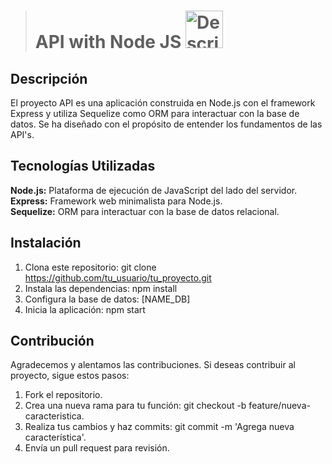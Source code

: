 > # API with Node JS <img src="https://miro.medium.com/v2/resize:fit:800/1*v2vdfKqD4MtmTSgNP0o5cg.png" alt="Descripción de la imagen" width="60">
## Descripción
El proyecto API es una aplicación construida en Node.js con el framework Express y utiliza Sequelize como ORM para interactuar con la base de datos. Se ha diseñado con el propósito de entender los fundamentos de las API's.

## Tecnologías Utilizadas
**Node.js:** Plataforma de ejecución de JavaScript del lado del servidor.<br>
**Express:** Framework web minimalista para Node.js.<br>
**Sequelize:** ORM para interactuar con la base de datos relacional.<br>

## Instalación
1.  Clona este repositorio: git clone https://github.com/tu_usuario/tu_proyecto.git
2.  Instala las dependencias: npm install
3.  Configura la base de datos: [NAME_DB]
4.  Inicia la aplicación: npm start

## Contribución
Agradecemos y alentamos las contribuciones. Si deseas contribuir al proyecto, sigue estos pasos:

1.  Fork el repositorio.
2.  Crea una nueva rama para tu función: git checkout -b feature/nueva-caracteristica.
3.  Realiza tus cambios y haz commits: git commit -m 'Agrega nueva característica'.
4.  Envía un pull request para revisión.
